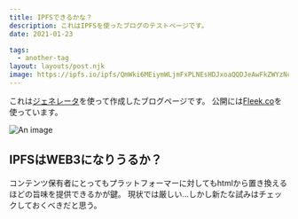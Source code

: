 ```yaml
---
title: IPFSできるかな？
description: これはIPFSを使ったブログのテストページです。
date: 2021-01-23

tags:
  - another-tag
layout: layouts/post.njk
image: https://ipfs.io/ipfs/QmWki6MEiymWLjmFxPLNEsHDJxoaQQDJeAwFkZWYzNc2AD?filename=cat-2021
---
```


これは[ジェネレータ](https://github.com/google/eleventy-high-performance-blog.git)を使って作成したブログページです。
公開には[Fleek.co](https://freek.co)を使っています。

![An image](https://ipfs.io/ipfs/QmWki6MEiymWLjmFxPLNEsHDJxoaQQDJeAwFkZWYzNc2AD?filename=cat-2021)

## IPFSはWEB3になりうるか？

コンテンツ保有者にとってもプラットフォーマーに対してもhtmlから置き換えるほどの旨味を提供できるかが鍵。
現状では厳しい…しかし新たな試みはチェックしておくべきだと思う。

